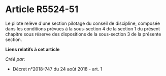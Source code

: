 # Article R5524-51

Le pilote relève d'une section pilotage du conseil de discipline, composée dans les conditions prévues à la sous-section 4 de
la section 1 du présent chapitre sous réserve des dispositions de la sous-section 3 de la présente section.

**Liens relatifs à cet article**

_Créé par_:

  - Décret n°2018-747 du 24 août 2018 - art. 1
